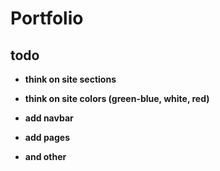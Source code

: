 # Portfolio

## todo

- **think on site sections**

- **think on site colors (green-blue, white, red)**

- **add navbar**

- **add pages**

- **and other**
